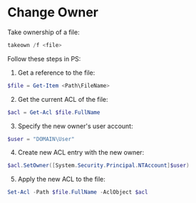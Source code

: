 # Change Owner

Take ownership of a file:

```powershell
takeown /f <file>
```

Follow these steps in PS:

1. Get a reference to the file:

```powershell
$file = Get-Item <Path\FileName>
```

2. Get the current ACL of the file:

```powershell
$acl = Get-Acl $file.FullName
```

3. Specify the new owner's user account:

```powershell
$user = "DOMAIN\User"
```

4. Create new ACL entry with the new owner:

```powershell
$acl.SetOwner([System.Security.Principal.NTAccount]$user)
```

5. Apply the new ACL to the file:

```powershell
Set-Acl -Path $file.FullName -AclObject $acl 
```
